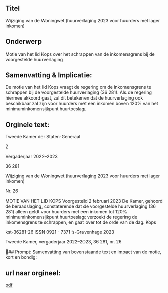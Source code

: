 ## Titel
Wijziging van de Woningwet (huurverlaging 2023 voor huurders met lager inkomen)
## Onderwerp
Motie van het lid Kops over het schrappen van de inkomensgrens bij de voorgestelde huurverlaging
## Samenvatting & Implicatie:

De motie van het lid Kops vraagt de regering om de inkomensgrens te schrappen bij de voorgestelde huurverlaging (36 281). Als de regering hiermee akkoord gaat, zal dit betekenen dat de huurverlaging ook beschikbaar zal zijn voor huurders met een inkomen boven 120% van het minimuminkomensijkpunt huurtoeslag.
## Orginele text:


Tweede Kamer der Staten-Generaal

2

Vergaderjaar 2022–2023

36 281

Wijziging van de Woningwet (huurverlaging
2023 voor huurders met lager inkomen)

Nr. 26

MOTIE VAN HET LID KOPS
Voorgesteld 2 februari 2023
De Kamer,
gehoord de beraadslaging,
constaterende dat de voorgestelde huurverlaging (36 281) alleen geldt
voor huurders met een inkomen tot 120% minimuminkomensijkpunt
huurtoeslag;
verzoekt de regering de inkomensgrens te schrappen,
en gaat over tot de orde van de dag.
Kops

kst-36281-26
ISSN 0921 - 7371
’s-Gravenhage 2023

Tweede Kamer, vergaderjaar 2022–2023, 36 281, nr. 26

## Prompt:
Samenvatting van bovenstaande text en impact van de motie, kort en bondig:

## url naar orgineel:
[pdf](https://gegevensmagazijn.tweedekamer.nl/OData/v4/2.0/Document(b5381526-c799-44a2-be2a-d6a1751209d8)/resource)
